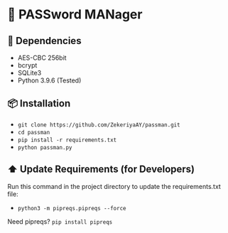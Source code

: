 # 🔐 PASSword MANager

## 🍱 Dependencies
- AES-CBC 256bit
- bcrypt
- SQLite3
- Python 3.9.6 (Tested)

## 📦 Installation
- `git clone https://github.com/ZekeriyaAY/passman.git`
- `cd passman`
- `pip install -r requirements.txt`
- `python passman.py`

## ⬆️ Update Requirements (for Developers)
Run this command in the project directory to update the requirements.txt file:
- `python3 -m pipreqs.pipreqs --force`

Need pipreqs? `pip install pipreqs`
